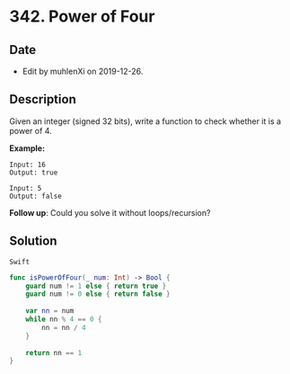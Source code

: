 # 342. Power of Four

## Date

- Edit by muhlenXi on 2019-12-26.

## Description

Given an integer (signed 32 bits), write a function to check whether it is a power of 4.

**Example:**

```
Input: 16
Output: true

Input: 5
Output: false
```

**Follow up**: Could you solve it without loops/recursion?

## Solution

`Swift`

```swift
func isPowerOfFour(_ num: Int) -> Bool {
    guard num != 1 else { return true }
    guard num != 0 else { return false }
    
    var nn = num
    while nn % 4 == 0 {
        nn = nn / 4
    }
    
    return nn == 1
}
```